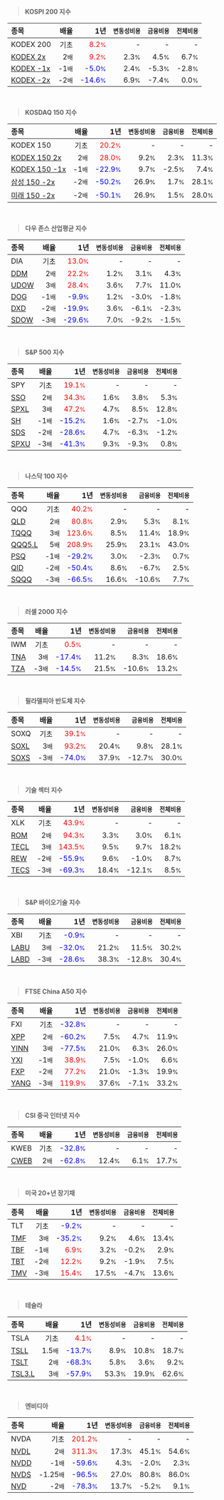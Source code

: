 <br>

> **KOSPI 200 지수**

| **종목** | **배율** | **1년** | **<small>변동성비용</small>** | **<small>금융비용</small>** | **<small>전체비용</small>** |
| :------- | -------: | ------: | --------------: | ------------: | ------------: |
| KODEX 200 | 기초 | <span style="color: red">8.2<small>%</small></span> | - | - | - |
| [KODEX 2x](/122630/) | 2<small>배</small> | <span style="color: red">9.2<small>%</small></span> | 2.3<small>%</small> | 4.5<small>%</small> | 6.7<small>%</small> |
| [KODEX -1x](/114800/) | -1<small>배</small> | <span style="color: blue">-5.0<small>%</small></span> | 2.4<small>%</small> | -5.3<small>%</small> | -2.8<small>%</small> |
| [KODEX -2x](/252670/) | -2<small>배</small> | <span style="color: blue">-14.6<small>%</small></span> | 6.9<small>%</small> | -7.4<small>%</small> | 0.0<small>%</small> |

<br>

> **KOSDAQ 150 지수**

| **종목** | **배율** | **1년** | **<small>변동성비용</small>** | **<small>금융비용</small>** | **<small>전체비용</small>** |
| :------- | -------: | ------: | --------------: | ------------: | ------------: |
| KODEX 150 | 기초 | <span style="color: red">20.2<small>%</small></span> | - | - | - |
| [KODEX 150 2x](/233740/) | 2<small>배</small> | <span style="color: red">28.0<small>%</small></span> | 9.2<small>%</small> | 2.3<small>%</small> | 11.3<small>%</small> |
| [KODEX 150 -1x](/251340/) | -1<small>배</small> | <span style="color: blue">-22.9<small>%</small></span> | 9.7<small>%</small> | -2.5<small>%</small> | 7.4<small>%</small> |
| [삼성 150 -2x](/530107/) | -2<small>배</small> | <span style="color: blue">-50.2<small>%</small></span> | 26.9<small>%</small> | 1.7<small>%</small> | 28.1<small>%</small> |
| [미래 150 -2x](/520057/) | -2<small>배</small> | <span style="color: blue">-50.1<small>%</small></span> | 26.9<small>%</small> | 1.5<small>%</small> | 28.0<small>%</small> |

<br>

> **다우 존스 산업평균 지수**

| **종목** | **배율** | **1년** | **<small>변동성비용</small>** | **<small>금융비용</small>** | **<small>전체비용</small>** |
| :------- | -------: | ------: | --------------: | ------------: | ------------: |
| DIA | 기초 | <span style="color: red">13.0<small>%</small></span> | - | - | - |
| [DDM](/ddm/) | 2<small>배</small> | <span style="color: red">22.2<small>%</small></span> | 1.2<small>%</small> | 3.1<small>%</small> | 4.3<small>%</small> |
| [UDOW](/udow/) | 3<small>배</small> | <span style="color: red">28.4<small>%</small></span> | 3.6<small>%</small> | 7.7<small>%</small> | 11.0<small>%</small> |
| [DOG](/dog/) | -1<small>배</small> | <span style="color: blue">-9.9<small>%</small></span> | 1.2<small>%</small> | -3.0<small>%</small> | -1.8<small>%</small> |
| [DXD](/dxd/) | -2<small>배</small> | <span style="color: blue">-19.9<small>%</small></span> | 3.6<small>%</small> | -6.1<small>%</small> | -2.3<small>%</small> |
| [SDOW](/sdow/) | -3<small>배</small> | <span style="color: blue">-29.6<small>%</small></span> | 7.0<small>%</small> | -9.2<small>%</small> | -1.5<small>%</small> |

<br>

> **S&P 500 지수**

| **종목** | **배율** | **1년** | **<small>변동성비용</small>** | **<small>금융비용</small>** | **<small>전체비용</small>** |
| :------- | -------: | ------: | --------------: | ------------: | ------------: |
| SPY | 기초 | <span style="color: red">19.1<small>%</small></span> | - | - | - |
| [SSO](/sso/) | 2<small>배</small> | <span style="color: red">34.3<small>%</small></span> | 1.6<small>%</small> | 3.8<small>%</small> | 5.3<small>%</small> |
| [SPXL](/spxl/) | 3<small>배</small> | <span style="color: red">47.2<small>%</small></span> | 4.7<small>%</small> | 8.5<small>%</small> | 12.8<small>%</small> |
| [SH](/sh/) | -1<small>배</small> | <span style="color: blue">-15.2<small>%</small></span> | 1.6<small>%</small> | -2.7<small>%</small> | -1.0<small>%</small> |
| [SDS](/sds/) | -2<small>배</small> | <span style="color: blue">-28.6<small>%</small></span> | 4.7<small>%</small> | -6.3<small>%</small> | -1.2<small>%</small> |
| [SPXU](/spxu/) | -3<small>배</small> | <span style="color: blue">-41.3<small>%</small></span> | 9.3<small>%</small> | -9.3<small>%</small> | 0.8<small>%</small> |

<br>

> **나스닥 100 지수**

| **종목** | **배율** | **1년** | **<small>변동성비용</small>** | **<small>금융비용</small>** | **<small>전체비용</small>** |
| :------- | -------: | ------: | --------------: | ------------: | ------------: |
| QQQ | 기초 | <span style="color: red">40.2<small>%</small></span> | - | - | - |
| [QLD](/qld/) | 2<small>배</small> | <span style="color: red">80.8<small>%</small></span> | 2.9<small>%</small> | 5.3<small>%</small> | 8.1<small>%</small> |
| [TQQQ](/tqqq/) | 3<small>배</small> | <span style="color: red">123.6<small>%</small></span> | 8.5<small>%</small> | 11.4<small>%</small> | 18.9<small>%</small> |
| [QQQ5.L](/qqq5/) | 5<small>배</small> | <span style="color: red">208.9<small>%</small></span> | 25.9<small>%</small> | 23.1<small>%</small> | 43.0<small>%</small> |
| [PSQ](/psq/) | -1<small>배</small> | <span style="color: blue">-29.2<small>%</small></span> | 3.0<small>%</small> | -2.3<small>%</small> | 0.7<small>%</small> |
| [QID](/qid/) | -2<small>배</small> | <span style="color: blue">-50.4<small>%</small></span> | 8.6<small>%</small> | -6.7<small>%</small> | 2.5<small>%</small> |
| [SQQQ](/sqqq/) | -3<small>배</small> | <span style="color: blue">-66.5<small>%</small></span> | 16.6<small>%</small> | -10.6<small>%</small> | 7.7<small>%</small> |

<br>

> **러셀 2000 지수**

| **종목** | **배율** | **1년** | **<small>변동성비용</small>** | **<small>금융비용</small>** | **<small>전체비용</small>** |
| :------- | -------: | ------: | --------------: | ------------: | ------------: |
| IWM | 기초 | <span style="color: red">0.5<small>%</small></span> | - | - | - |
| [TNA](/tna/) | 3<small>배</small> | <span style="color: blue">-17.4<small>%</small></span> | 11.2<small>%</small> | 8.3<small>%</small> | 18.6<small>%</small> |
| [TZA](/tza/) | -3<small>배</small> | <span style="color: blue">-14.5<small>%</small></span> | 21.5<small>%</small> | -10.6<small>%</small> | 13.2<small>%</small> |

<br>

> **필라델피아 반도체 지수**

| **종목** | **배율** | **1년** | **<small>변동성비용</small>** | **<small>금융비용</small>** | **<small>전체비용</small>** |
| :------- | -------: | ------: | --------------: | ------------: | ------------: |
| SOXQ | 기초 | <span style="color: red">39.1<small>%</small></span> | - | - | - |
| [SOXL](/soxl/) | 3<small>배</small> | <span style="color: red">93.2<small>%</small></span> | 20.4<small>%</small> | 9.8<small>%</small> | 28.1<small>%</small> |
| [SOXS](/soxs/) | -3<small>배</small> | <span style="color: blue">-74.0<small>%</small></span> | 37.9<small>%</small> | -12.7<small>%</small> | 30.0<small>%</small> |

<br>

> **기술 섹터 지수**

| **종목** | **배율** | **1년** | **<small>변동성비용</small>** | **<small>금융비용</small>** | **<small>전체비용</small>** |
| :------- | -------: | ------: | --------------: | ------------: | ------------: |
| XLK | 기초 | <span style="color: red">43.9<small>%</small></span> | - | - | - |
| [ROM](/rom/) | 2<small>배</small> | <span style="color: red">94.3<small>%</small></span> | 3.3<small>%</small> | 3.0<small>%</small> | 6.1<small>%</small> |
| [TECL](/tecl/) | 3<small>배</small> | <span style="color: red">143.5<small>%</small></span> | 9.5<small>%</small> | 9.7<small>%</small> | 18.2<small>%</small> |
| [REW](/rew/) | -2<small>배</small> | <span style="color: blue">-55.9<small>%</small></span> | 9.6<small>%</small> | -1.0<small>%</small> | 8.7<small>%</small> |
| [TECS](/tecs/) | -3<small>배</small> | <span style="color: blue">-69.3<small>%</small></span> | 18.4<small>%</small> | -12.1<small>%</small> | 8.5<small>%</small> |

<br>

> **S&P 바이오기술 지수**

| **종목** | **배율** | **1년** | **<small>변동성비용</small>** | **<small>금융비용</small>** | **<small>전체비용</small>** |
| :------- | -------: | ------: | --------------: | ------------: | ------------: |
| XBI | 기초 | <span style="color: blue">-0.9<small>%</small></span> | - | - | - |
| [LABU](/labu/) | 3<small>배</small> | <span style="color: blue">-32.0<small>%</small></span> | 21.2<small>%</small> | 11.5<small>%</small> | 30.2<small>%</small> |
| [LABD](/labd/) | -3<small>배</small> | <span style="color: blue">-28.6<small>%</small></span> | 38.3<small>%</small> | -12.8<small>%</small> | 30.4<small>%</small> |

<br>

> **FTSE China A50 지수**

| **종목** | **배율** | **1년** | **<small>변동성비용</small>** | **<small>금융비용</small>** | **<small>전체비용</small>** |
| :------- | -------: | ------: | --------------: | ------------: | ------------: |
| FXI | 기초 | <span style="color: blue">-32.8<small>%</small></span> | - | - | - |
| [XPP](/xpp/) | 2<small>배</small> | <span style="color: blue">-60.2<small>%</small></span> | 7.5<small>%</small> | 4.7<small>%</small> | 11.9<small>%</small> |
| [YINN](/yinn/) | 3<small>배</small> | <span style="color: blue">-77.5<small>%</small></span> | 21.0<small>%</small> | 6.3<small>%</small> | 26.0<small>%</small> |
| [YXI](/yxi/) | -1<small>배</small> | <span style="color: red">38.9<small>%</small></span> | 7.5<small>%</small> | -1.0<small>%</small> | 6.6<small>%</small> |
| [FXP](/fxp/) | -2<small>배</small> | <span style="color: red">77.2<small>%</small></span> | 21.0<small>%</small> | -1.3<small>%</small> | 19.9<small>%</small> |
| [YANG](/yang/) | -3<small>배</small> | <span style="color: red">119.9<small>%</small></span> | 37.6<small>%</small> | -7.1<small>%</small> | 33.2<small>%</small> |

<br>

> **CSI 중국 인터넷 지수**

| **종목** | **배율** | **1년** | **<small>변동성비용</small>** | **<small>금융비용</small>** | **<small>전체비용</small>** |
| :------- | -------: | ------: | --------------: | ------------: | ------------: |
| KWEB | 기초 | <span style="color: blue">-32.8<small>%</small></span> | - | - | - |
| [CWEB](/cweb/) | 2<small>배</small> | <span style="color: blue">-62.8<small>%</small></span> | 12.4<small>%</small> | 6.1<small>%</small> | 17.7<small>%</small> |

<br>

> **미국 20+년 장기채**

| **종목** | **배율** | **1년** | **<small>변동성비용</small>** | **<small>금융비용</small>** | **<small>전체비용</small>** |
| :------- | -------: | ------: | --------------: | ------------: | ------------: |
| TLT | 기초 | <span style="color: blue">-9.2<small>%</small></span> | - | - | - |
| [TMF](/tmf/) | 3<small>배</small> | <span style="color: blue">-35.2<small>%</small></span> | 9.2<small>%</small> | 4.6<small>%</small> | 13.4<small>%</small> |
| [TBF](/tbf/) | -1<small>배</small> | <span style="color: red">6.9<small>%</small></span> | 3.2<small>%</small> | -0.2<small>%</small> | 2.9<small>%</small> |
| [TBT](/tbt/) | -2<small>배</small> | <span style="color: red">12.2<small>%</small></span> | 9.2<small>%</small> | -1.9<small>%</small> | 7.5<small>%</small> |
| [TMV](/tmv/) | -3<small>배</small> | <span style="color: red">15.4<small>%</small></span> | 17.5<small>%</small> | -4.7<small>%</small> | 13.6<small>%</small> |

<br>

> **테슬라**

| **종목** | **배율** | **1년** | **<small>변동성비용</small>** | **<small>금융비용</small>** | **<small>전체비용</small>** |
| :------- | -------: | ------: | --------------: | ------------: | ------------: |
| TSLA | 기초 | <span style="color: red">4.1<small>%</small></span> | - | - | - |
| [TSLL](/tsll/) | 1.5<small>배</small> | <span style="color: blue">-13.7<small>%</small></span> | 8.9<small>%</small> | 10.8<small>%</small> | 18.7<small>%</small> |
| [TSLT](/tslt/) | 2<small>배</small> | <span style="color: blue">-68.3<small>%</small></span> | 5.8<small>%</small> | 3.6<small>%</small> | 9.2<small>%</small> |
| [TSL3.L](/tsl3/) | 3<small>배</small> | <span style="color: blue">-57.9<small>%</small></span> | 53.3<small>%</small> | 19.9<small>%</small> | 62.6<small>%</small> |

<br>

> **엔비디아**

| **종목** | **배율** | **1년** | **<small>변동성비용</small>** | **<small>금융비용</small>** | **<small>전체비용</small>** |
| :------- | -------: | ------: | --------------: | ------------: | ------------: |
| NVDA | 기초 | <span style="color: red">201.2<small>%</small></span> | - | - | - |
| [NVDL](/nvdl/) | 2<small>배</small> | <span style="color: red">311.3<small>%</small></span> | 17.3<small>%</small> | 45.1<small>%</small> | 54.6<small>%</small> |
| [NVDD](/nvdd/) | -1<small>배</small> | <span style="color: blue">-59.6<small>%</small></span> | 4.3<small>%</small> | -2.0<small>%</small> | 2.3<small>%</small> |
| [NVDS](/nvds/) | -1.25<small>배</small> | <span style="color: blue">-96.5<small>%</small></span> | 27.0<small>%</small> | 80.8<small>%</small> | 86.0<small>%</small> |
| [NVD](/nvd/) | -2<small>배</small> | <span style="color: blue">-78.3<small>%</small></span> | 13.7<small>%</small> | -5.2<small>%</small> | 9.1<small>%</small> |